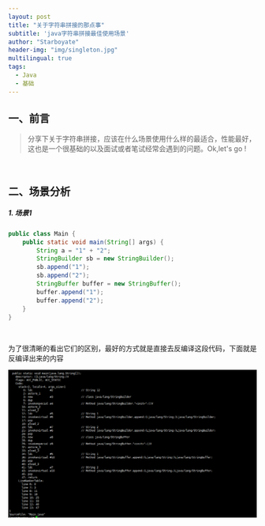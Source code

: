 ```yaml
---
layout: post
title: "关于字符串拼接的那点事"
subtitle: 'java字符串拼接最佳使用场景'
author: "Starboyate"
header-img: "img/singleton.jpg"
multilingual: true
tags:
  - Java
  - 基础
---
```


## 一、前言
> 分享下关于字符串拼接，应该在什么场景使用什么样的最适合，性能最好，
这也是一个很基础的以及面试或者笔试经常会遇到的问题。Ok,let's go !

<br/>

## 二、场景分析
##### 1. 场景1
```java
public class Main {
    public static void main(String[] args) {
        String a = "1" + "2";
        StringBuilder sb = new StringBuilder();
        sb.append("1");
        sb.append("2");
        StringBuffer buffer = new StringBuffer();
        buffer.append("1");
        buffer.append("2");
    }
}
```

<br/>

为了很清晰的看出它们的区别，最好的方式就是直接去反编译这段代码，下面就是反编译出来的内容

![场景一反编译](/img/string-1.png)




